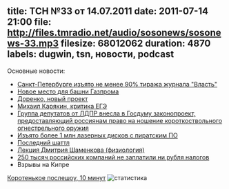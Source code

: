 title: ТСН №33 от 14.07.2011
date: 2011-07-14 21:00
file: http://files.tmradio.net/audio/sosonews/sosonews-33.mp3
filesize: 68012062
duration: 4870
labels: dugwin, tsn, новости, podcast
---
Основные новости:

<ul>
<li><a href="http://www.kommersant.ru/doc/1678133">Санкт-Петербурге изъято не менее 90% тиража журнала "Власть"</a></li>
<li><a href="http://kommersant.ru/doc/1678296">Новое место для башни Газпрома</a></li>
<li><a href="http://www.youtube.com/watch?v=6QQzRJx-viY">Доренко, новый проект</a></li>
<li><a href="http://donnews.ru/Na-mekhmate-uchat-v-ramkakh-sovetskoy-sistemy_97">Михаил Карякин, критика ЕГЭ</a></li>
<li><a href="http://www.ria.ru/society/20110711/400091243.html">Группа депутатов от ЛДПР внесла в Госдуму законопроект, предоставляющий россиянам право на ношение короткоствольного огнестрельного оружия</a></li>
<li><a href="http://www.cnews.ru/news/top/print.shtml?2011/07/12/447327">Изъято более 1 млн лазерных дисков с пиратским ПО</a></li>
<li><a href="http://inosmi.ru/world/20110707/171722714.html">Последний шаттл</a></li>
<li><a href="http://vimeo.com/21364632">Лекция Дмитрия Шаменкова (физиология)</a></li>
<li><a href="http://www.rbcdaily.ru/2011/07/12/focus/562949980623702">250 тысяч российских компаний не заплатили ни рубля налогов</a></li>
<li><a href="http://lenta.ru/news/2011/07/11/cyprus2/"></a>Взрывы на Кипре</li>
</ul>

<a href="http://files.tmradio.net/audio/sosonews/sosonews-33-aftershow.mp3">Коротенькое послешоу, 10 минут</a>
![статистика](http://files.tmradio.net/audio/sosonews/sosonews-33.png)
